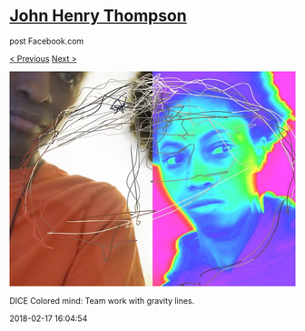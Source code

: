 # [John Henry Thompson](../README.md)
post Facebook.com

[< Previous](2018-02-18-2.md) [Next >](2018-02-17-2.md)

[![](../media/2018-02-17/Timeline-Photos-DICE-Colored-mind-Team-work-with-gravity-lines.jpg)](../README.md)

DICE Colored mind: Team work with gravity lines.

2018-02-17 16:04:54